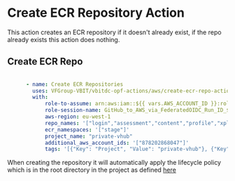 # Create ECR Repository Action

This action creates an ECR repository if it doesn't already exist, if the repo already exists this action does nothing.

## Create ECR Repo

```yaml
          
      - name: Create ECR Repositories
        uses: VFGroup-VBIT/vbitdc-opf-actions/aws/create-ecr-repo-action@main
        with:
            role-to-assume: arn:aws:iam::${{ vars.AWS_ACCOUNT_ID }}:role/Github-Runners-Access
            role-session-name: GitHub_to_AWS_via_FederatedOIDC_Run_ID_${{ github.run_id }} 
            aws-region: eu-west-1
            repo_names: '["login","assessment","content","profile","xplain"]'
            ecr_namespaces: '["stage"]'
            project_name: "private-vhub"
            additional_aws_account_ids: '["878202868047"]'
            tags: '[{"Key": "Project", "Value": "private-vhub"}, {"Key": "Environment", "Value": "prod"}, {"Key": "ManagedBy", "Value": "fathalla.ebrahem@vodafone.com"}, {"Key": "Confidentiality", "Value": "C2"}, {"Key": "TaggingVersion", "Value": "V2.4"}, {"Key": "SecurityZone", "Value": "A"}]'
```

When creating the repository it will automatically apply the lifecycle policy which is in the root directory in the project as defined [here](lifecycle_policy.json)
